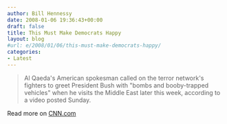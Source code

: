 ```yaml
---
author: Bill Hennessy
date: 2008-01-06 19:36:43+00:00
draft: false
title: This Must Make Democrats Happy
layout: blog
#url: e/2008/01/06/this-must-make-democrats-happy/
categories:
- Latest
---
```





> Al Qaeda's American spokesman called on the terror network's fighters to greet President Bush with "bombs and booby-trapped vehicles" when he visits the Middle East later this week, according to a video posted Sunday.


Read more on [CNN.com](https://www.foxnews.com/story/0,2933,320521,00.html)


> 
